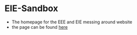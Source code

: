 # EIE-Sandbox
- The homepage for the EEE and EIE messing around website
- the page can be found [here](www.eiebox.dev)

